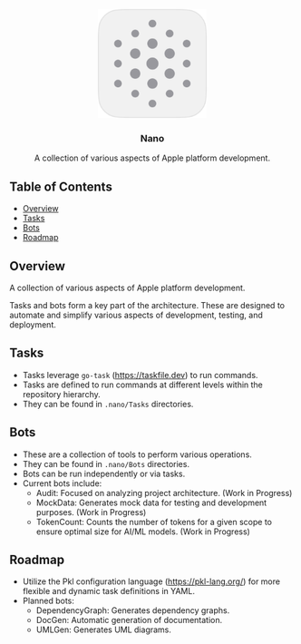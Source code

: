 <p align="center">
  <img src="Assets/nanoLight.png" width="192" />
  <br />
  <h3 align="center">Nano</h3>
  <p align="center">A collection of various aspects of Apple platform development.</p>
</p>

## Table of Contents

- [Overview](#overview)
- [Tasks](#tasks)
- [Bots](#bots)
- [Roadmap](#roadmap)

## Overview

A collection of various aspects of Apple platform development.

Tasks and bots form a key part of the architecture. These are designed to automate and simplify various aspects of development, testing, and deployment.

## Tasks

- Tasks leverage `go-task` (https://taskfile.dev) to run commands.
- Tasks are defined to run commands at different levels within the repository hierarchy.
- They can be found in `.nano/Tasks` directories.

## Bots

- These are a collection of tools to perform various operations.
- They can be found in `.nano/Bots` directories.
- Bots can be run independently or via tasks.
- Current bots include:
  - Audit: Focused on analyzing project architecture. (Work in Progress)
  - MockData: Generates mock data for testing and development purposes. (Work in Progress)
  - TokenCount: Counts the number of tokens for a given scope to ensure optimal size for AI/ML models. (Work in Progress)

## Roadmap

- Utilize the Pkl configuration language (https://pkl-lang.org/) for more flexible and dynamic task definitions in YAML.
- Planned bots:
  - DependencyGraph: Generates dependency graphs.
  - DocGen: Automatic generation of documentation.
  - UMLGen: Generates UML diagrams.
